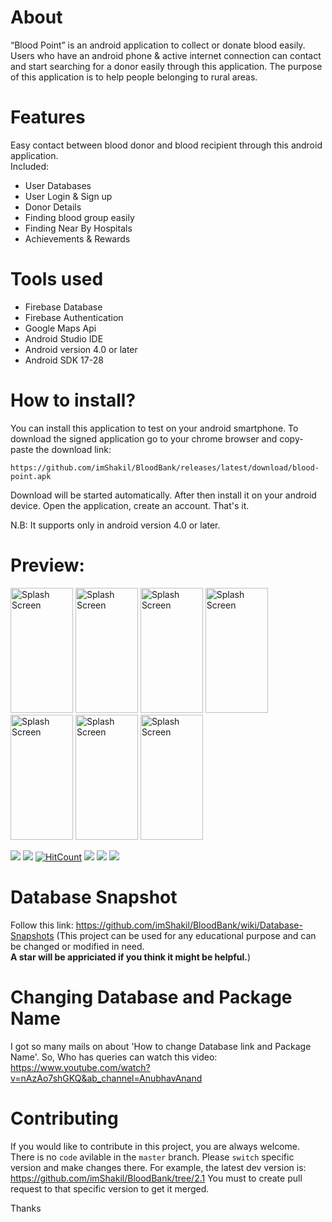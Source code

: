 # About
“Blood Point” is an android application to collect or donate blood easily. Users who have an android phone & active internet connection can contact and start searching for a donor easily through this application. The purpose of this application is to help people belonging to rural areas.

# Features
Easy contact between blood donor and blood recipient through this android application.<br>
Included:
- User Databases
- User Login & Sign up
- Donor Details
- Finding blood group easily
- Finding Near By Hospitals
- Achievements & Rewards
       
# Tools used
- Firebase Database
- Firebase Authentication
- Google Maps Api
- Android Studio IDE
- Android version 4.0 or later
- Android SDK 17-28
  
# How to install?

You can install this application to test on your android smartphone. To download the signed application go to your chrome browser and copy-paste the download link:

```
https://github.com/imShakil/BloodBank/releases/latest/download/blood-point.apk
```

Download will be started automatically. After then install it on your android device.
Open the application, create an account. That's it.

N.B: It supports only in android version 4.0 or later.

# Preview:
<img src="https://raw.githubusercontent.com/imShakil/BloodBank/master/spalsh.png" alt="Splash Screen" width="100" height="200" /> <img src="https://raw.githubusercontent.com/imShakil/BloodBank/master/bloodbank2.png" alt="Splash Screen" width="100" height="200" /> <img src="https://raw.githubusercontent.com/imShakil/BloodBank/master/bloodbank6.png" alt="Splash Screen" width="100" height="200" /> <img src="https://raw.githubusercontent.com/imShakil/BloodBank/master/bloodbank3.png" alt="Splash Screen" width="100" height="200" /> <img src="https://raw.githubusercontent.com/imShakil/BloodBank/master/bloodbank4.png" alt="Splash Screen" width="100" height="200" /> <img src="https://raw.githubusercontent.com/imShakil/BloodBank/master/bloodbank1.png" alt="Splash Screen" width="100" height="200" /> <img src="https://raw.githubusercontent.com/imShakil/BloodBank/master/bloodbank5.png" alt="Splash Screen" width="100" height="200" /> 



![](https://img.shields.io/github/stars/imshakil/BloodBank.svg)
![](https://img.shields.io/github/forks/imshakil/BloodBank.svg)
[![HitCount](http://hits.dwyl.io/imshakil/BloodBank.svg)](http://hits.dwyl.io/imshakil/BloodBank)
![](https://img.shields.io/github/tag/imshakil/BloodBank.svg) 
![](https://img.shields.io/github/v/release/imshakil/BloodBank.svg) 
![](https://img.shields.io/github/issues/imshakil/BloodBank.svg) 


# Database Snapshot
Follow this link: https://github.com/imShakil/BloodBank/wiki/Database-Snapshots
(This project can be used for any educational purpose and can be changed or modified in need.<br><b> A star will be appriciated if you think it might be helpful.</b>)<br>

# Changing Database and Package Name
I got so many mails on about 'How to change Database link and Package Name'. So, Who has queries can watch this video: https://www.youtube.com/watch?v=nAzAo7shGKQ&ab_channel=AnubhavAnand


# Contributing

If you would like to contribute in this project, you are always welcome. There is no `code` avilable in the `master` branch. Please `switch` specific version and make changes there. For example, the latest dev version is: https://github.com/imShakil/BloodBank/tree/2.1
You must to create pull request to that specific version to get it merged.

Thanks



